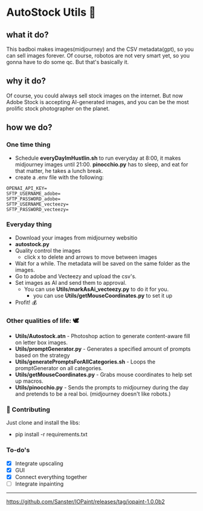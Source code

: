 # AutoStock Utils 🤖
## what it do?
This badboi makes images(midjourney) and the CSV metadata(gpt), so you can sell images forever. Of course, robotos are not very smart yet, so you gonna have to do some qc. But that's basically it.

## why it do?
Of course, you could always sell stock images on the internet. But now Adobe Stock is accepting AI-generated images, and you can be the most prolific stock photographer on the planet. 

## how we do?

### One time thing

* Schedule __everyDayImHustlin.sh__ to run everyday at 8:00, it makes midjourney images until 21:00. __pinocchio.py__ has to sleep, and eat for that matter, he takes a lunch break.
* create a .env file with the following:

```.env
OPENAI_API_KEY=
SFTP_USERNAME_adobe=
SFTP_PASSWORD_adobe=
SFTP_USERNAME_vecteezy=
SFTP_PASSWORD_vecteezy=
```

### Everyday thing

* Download your images from midjourney websitio
* __autostock.py__
* Quality control the images
  - click x to delete and arrows to move between images
* Wait for a while. The metadata will be saved on the same folder as the images.
* Go to adobe and Vecteezy and upload the csv's.
* Set images as AI and send them to approval.
  - You can use __Utils/markAsAi_vecteezy.py__ to do it for you.
    - you can use __Utils/getMouseCoordinates.py__ to set it up
* Profit! 💰

### Other qualities of life: 🕊

* __Utils/Autostock.atn__ - Photoshop action to generate content-aware fill on letter box images.
* __Utils/promptGenerator.py__ - Generates a specified amount of prompts based on the strategy
* __Utils/generatePromptsForAllCategories.sh__ - Loops the promptGenerator on all categories.
* __Utils/getMouseCoordinates.py__ - Grabs mouse coordinates to help set up macros.
* __Utils/pinocchio.py__ - Sends the prompts to midjourney during the day and pretends to be a real boi. (midjourney doesn't like robots.)

### 🤝 Contributing

Just clone and install the libs:
- pip install -r requirements.txt

### To-do's
- [x] Integrate upscaling 
- [x] GUI
- [x] Connect everything together
- [ ] Integrate inpainting

---
https://github.com/Sanster/IOPaint/releases/tag/iopaint-1.0.0b2
